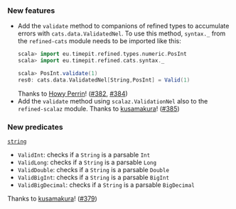 ### New features

* Add the `validate` method to companions of refined types to accumulate
  errors with `cats.data.ValidatedNel`. To use this method, `syntax._`
  from the `refined-cats` module needs to be imported like this:
  ```scala
  scala> import eu.timepit.refined.types.numeric.PosInt
  scala> import eu.timepit.refined.cats.syntax._

  scala> PosInt.validate(1)
  res0: cats.data.ValidatedNel[String,PosInt] = Valid(1)
  ```
  Thanks to [Howy Perrin](https://github.com/howyp)!
  ([#382][#382], [#384][#384])
* Add the `validate` method using `scalaz.ValidationNel` also to the
  `refined-scalaz` module.
  Thanks to [kusamakura](https://github.com/kusamakura)! ([#385][#385])

### New predicates

[`string`](https://github.com/fthomas/refined/blob/v0.8.6/modules/core/shared/src/main/scala/eu/timepit/refined/string.scala)

* `ValidInt`: checks if a `String` is a parsable `Int`
* `ValidLong`: checks if a `String` is a parsable `Long`
* `ValidDouble`: checks if a `String` is a parsable `Double`
* `ValidBigInt`: checks if a `String` is a parsable `BigInt`
* `ValidBigDecimal`: checks if a `String` is a parsable `BigDecimal`

Thanks to [kusamakura](https://github.com/kusamakura)! ([#379][#379])

[#379]: https://github.com/fthomas/refined/pull/379
[#382]: https://github.com/fthomas/refined/pull/382
[#384]: https://github.com/fthomas/refined/pull/384
[#385]: https://github.com/fthomas/refined/pull/385
